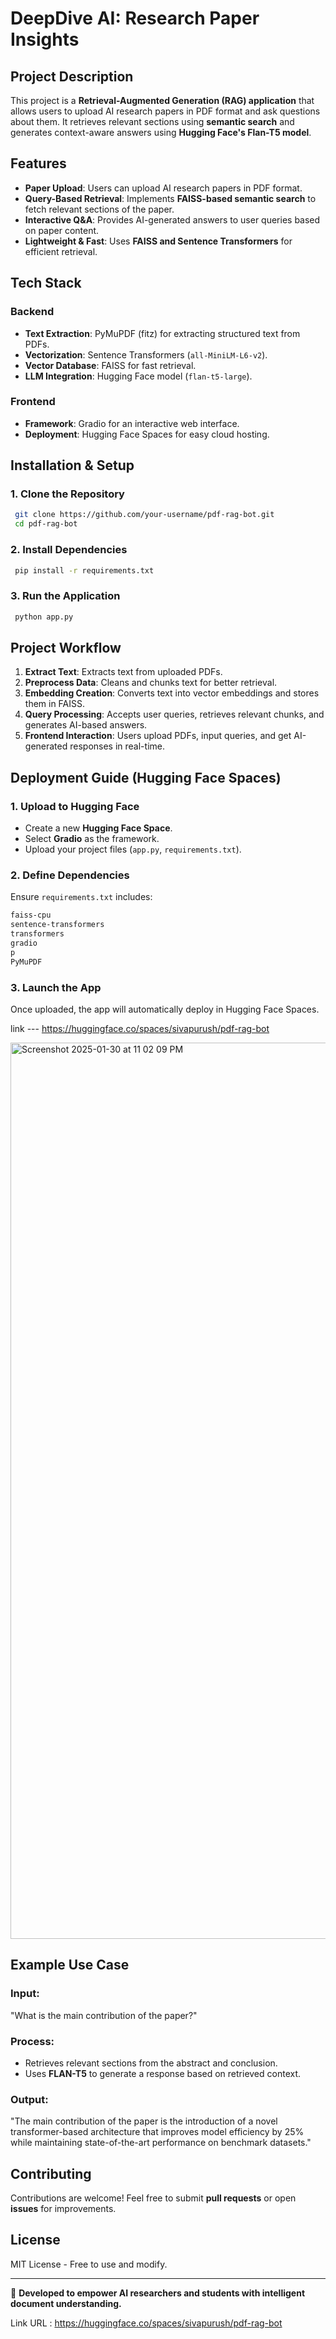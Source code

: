 # DeepDive AI: Research Paper Insights

## Project Description
This project is a **Retrieval-Augmented Generation (RAG) application** that allows users to upload AI research papers in PDF format and ask questions about them. It retrieves relevant sections using **semantic search** and generates context-aware answers using **Hugging Face's Flan-T5 model**.

## Features
- **Paper Upload**: Users can upload AI research papers in PDF format.
- **Query-Based Retrieval**: Implements **FAISS-based semantic search** to fetch relevant sections of the paper.
- **Interactive Q&A**: Provides AI-generated answers to user queries based on paper content.
- **Lightweight & Fast**: Uses **FAISS and Sentence Transformers** for efficient retrieval.

## Tech Stack
### **Backend**
- **Text Extraction**: PyMuPDF (fitz) for extracting structured text from PDFs.
- **Vectorization**: Sentence Transformers (`all-MiniLM-L6-v2`).
- **Vector Database**: FAISS for fast retrieval.
- **LLM Integration**: Hugging Face model (`flan-t5-large`).

### **Frontend**
- **Framework**: Gradio for an interactive web interface.
- **Deployment**: Hugging Face Spaces for easy cloud hosting.

## Installation & Setup
### **1. Clone the Repository**
```sh
 git clone https://github.com/your-username/pdf-rag-bot.git
 cd pdf-rag-bot
```

### **2. Install Dependencies**
```sh
 pip install -r requirements.txt
```

### **3. Run the Application**
```sh
 python app.py
```

## Project Workflow
1. **Extract Text**: Extracts text from uploaded PDFs.
2. **Preprocess Data**: Cleans and chunks text for better retrieval.
3. **Embedding Creation**: Converts text into vector embeddings and stores them in FAISS.
4. **Query Processing**: Accepts user queries, retrieves relevant chunks, and generates AI-based answers.
5. **Frontend Interaction**: Users upload PDFs, input queries, and get AI-generated responses in real-time.

## Deployment Guide (Hugging Face Spaces)
### **1. Upload to Hugging Face**
- Create a new **Hugging Face Space**.
- Select **Gradio** as the framework.
- Upload your project files (`app.py`, `requirements.txt`).

### **2. Define Dependencies**
Ensure `requirements.txt` includes:
```sh
faiss-cpu
sentence-transformers
transformers
gradio
p
PyMuPDF
```

### **3. Launch the App**
Once uploaded, the app will automatically deploy in Hugging Face Spaces.

link  ---  https://huggingface.co/spaces/sivapurush/pdf-rag-bot

<img width="1434" alt="Screenshot 2025-01-30 at 11 02 09 PM" src="https://github.com/user-attachments/assets/600c2aa1-76f3-4a23-9e8f-3f173678a5b3" />


## Example Use Case
### **Input:**
"What is the main contribution of the paper?"

### **Process:**
- Retrieves relevant sections from the abstract and conclusion.
- Uses **FLAN-T5** to generate a response based on retrieved context.

### **Output:**
"The main contribution of the paper is the introduction of a novel transformer-based architecture that improves model efficiency by 25% while maintaining state-of-the-art performance on benchmark datasets."

## Contributing
Contributions are welcome! Feel free to submit **pull requests** or open **issues** for improvements.

## License
MIT License - Free to use and modify.

---
🚀 **Developed to empower AI researchers and students with intelligent document understanding.**

Link URL :
https://huggingface.co/spaces/sivapurush/pdf-rag-bot

